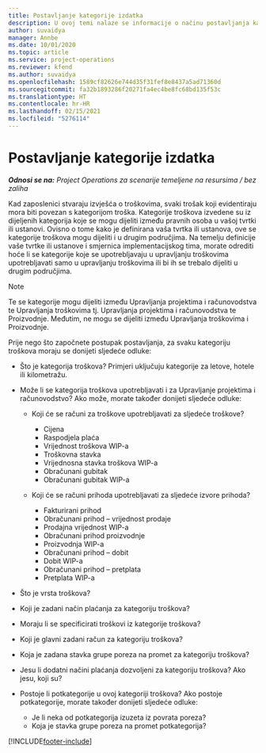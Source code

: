 ```yaml
---
title: Postavljanje kategorije izdatka
description: U ovoj temi nalaze se informacije o načinu postavljanja kategorije troškova i dijeljene kategorije za izvješća o troškovima.
author: suvaidya
manager: Annbe
ms.date: 10/01/2020
ms.topic: article
ms.service: project-operations
ms.reviewer: kfend
ms.author: suvaidya
ms.openlocfilehash: 1589cf82626e744d35f31fef8e8437a5ad71360d
ms.sourcegitcommit: fa32b1893286f20271fa4ec4be8fc68bd135f53c
ms.translationtype: HT
ms.contentlocale: hr-HR
ms.lasthandoff: 02/15/2021
ms.locfileid: "5276114"
---
```

# <a name="set-up-expense-categories"></a>Postavljanje kategorije izdatka

_**Odnosi se na:** Project Operations za scenarije temeljene na resursima / bez zaliha_

Kad zaposlenici stvaraju izvješća o troškovima, svaki trošak koji evidentiraju mora biti povezan s kategorijom troška. Kategorije troškova izvedene su iz dijeljenih kategorija koje se mogu dijeliti između pravnih osoba u vašoj tvrtki ili ustanovi. Ovisno o tome kako je definirana vaša tvrtka ili ustanova, ove se kategorije troškova mogu dijeliti i u drugim područjima. Na temelju definicije vaše tvrtke ili ustanove i smjernica implementacijskog tima, morate odrediti hoće li se kategorije koje se upotrebljavaju u upravljanju troškovima upotrebljavati samo u upravljanju troškovima ili bi ih se trebalo dijeliti u drugim područjima.

> [!NOTE]
> Te se kategorije mogu dijeliti između Upravljanja projektima i računovodstva te Upravljanja troškovima tj. Upravljanja projektima i računovodstva te Proizvodnje. Međutim, ne mogu se dijeliti između Upravljanja troškovima i Proizvodnje.

Prije nego što započnete postupak postavljanja, za svaku kategoriju troškova moraju se donijeti sljedeće odluke:

- Što je kategorija troškova? Primjeri uključuju kategorije za letove, hotele ili kilometražu.
- Može li se kategorija troškova upotrebljavati i za Upravljanje projektima i računovodstvo? Ako može, morate također donijeti sljedeće odluke:

    - Koji će se računi za troškove upotrebljavati za sljedeće troškove?

        - Cijena
        - Raspodjela plaća
        - Vrijednost troškova WIP-a
        - Troškovna stavka
        - Vrijednosna stavka troškova WIP-a
        - Obračunani gubitak
        - Obračunani gubitak WIP-a

    - Koji će se računi prihoda upotrebljavati za sljedeće izvore prihoda?

        - Fakturirani prihod
        - Obračunani prihod – vrijednost prodaje
        - Prodajna vrijednost WIP-a
        - Obračunani prihod proizvodnje
        - Proizvodnja WIP-a
        - Obračunani prihod – dobit
        - Dobit WIP-a
        - Obračunani prihod – pretplata
        - Pretplata WIP-a

- Što je vrsta troškova?
- Koji je zadani način plaćanja za kategoriju troškova?
- Moraju li se specificirati troškovi iz kategorije troškova?
- Koji je glavni zadani račun za kategoriju troškova?
- Koja je zadana stavka grupe poreza na promet za kategoriju troškova?
- Jesu li dodatni načini plaćanja dozvoljeni za kategoriju troškova? Ako jesu, koji su?
- Postoje li potkategorije u ovoj kategoriji troškova? Ako postoje potkategorije, morate također donijeti sljedeće odluke:

    - Je li neka od potkategorija izuzeta iz povrata poreza?
    - Koja je stavka grupe poreza na promet potkategorija?


[!INCLUDE[footer-include](../includes/footer-banner.md)]